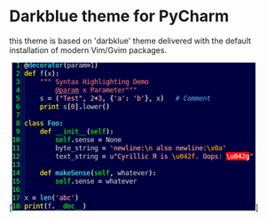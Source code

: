 Darkblue theme for PyCharm
==========================

this theme is based on 'darbklue' theme delivered with the default installation of modern Vim/Gvim packages.

[![darkblue in PyCharm](https://github.com/MaciekTalaska/darkblue_theme_for_pycharm/blob/master/darkblue_for_pycharm.png)]
